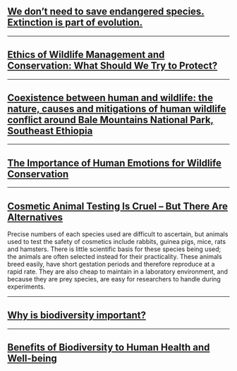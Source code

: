 ## [We don’t need to save endangered species. Extinction is part of evolution.](https://www.washingtonpost.com/outlook/we-dont-need-to-save-endangered-species-extinction-is-part-of-evolution/2017/11/21/57fc5658-cdb4-11e7-a1a3-0d1e45a6de3d_story.html)


-----
## [Ethics of Wildlife Management and Conservation: What Should We Try to Protect?](https://www.nature.com/scitable/knowledge/library/ethics-of-wildlife-management-and-conservation-what-80060473/)
-----
## [Coexistence between human and wildlife: the nature, causes and mitigations of human wildlife conflict around Bale Mountains National Park, Southeast Ethiopia](https://bmcecol.biomedcentral.com/articles/10.1186/s12898-020-00319-1)


-----
## [The Importance of Human Emotions for Wildlife Conservation](https://www.frontiersin.org/articles/10.3389/fpsyg.2020.01277/full)



------
## [Cosmetic Animal Testing Is Cruel – But There Are Alternatives](https://sentientmedia.org/animal-testing-cosmetics/)

Precise numbers of each species used are difficult to ascertain, but animals used to test the safety of cosmetics include rabbits, guinea pigs, mice, rats and hamsters. There is little scientific basis for these species being used;  the animals are often selected instead for their practicality. These animals breed easily, have short gestation periods and therefore reproduce at a rapid rate. They are also cheap to maintain in a laboratory environment, and because they are prey species, are easy for researchers to handle during experiments.

------
## [Why is biodiversity important?](https://royalsociety.org/topics-policy/projects/biodiversity/why-is-biodiversity-important/?fbclid=IwAR2-zC2rkkY5tjd-R7NO8RybdRyfd2r6ckz_5Pn1lTls_p4JLohjCz2hIPs#:~:text=Biodiversity%20is%20essential%20for%20the,also%20value%20nature%20of%20itself)


-----
## [Benefits of Biodiversity to Human Health and Well-being](https://www.nps.gov/articles/parksciencev31-n1_buttke_etal-htm.htm#:~:text=Humans%20depend%20upon%20biodiversity%20for,species%20con%20sume%20for%20survival.)

